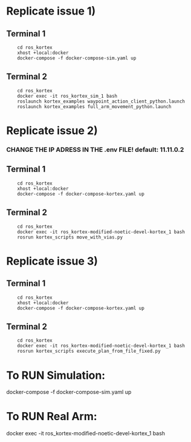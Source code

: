 # Replicate issue 1)
## Terminal 1

        cd ros_kortex
        xhost +local:docker
        docker-compose -f docker-compose-sim.yaml up

## Terminal 2

        cd ros_kortex
        docker exec -it ros_kortex_sim_1 bash
        roslaunch kortex_examples waypoint_action_client_python.launch
        roslaunch kortex_examples full_arm_movement_python.launch

# Replicate issue 2)   
### CHANGE THE IP ADRESS IN THE .env FILE! default: 11.11.0.2

## Terminal 1

        cd ros_kortex
        xhost +local:docker
        docker-compose -f docker-compose-kortex.yaml up

## Terminal 2

        cd ros_kortex
        docker exec -it ros_kortex-modified-noetic-devel-kortex_1 bash
        rosrun kortex_scripts move_with_vias.py
        
# Replicate issue 3)

## Terminal 1

        cd ros_kortex
        xhost +local:docker
        docker-compose -f docker-compose-kortex.yaml up

## Terminal 2

        cd ros_kortex
        docker exec -it ros_kortex-modified-noetic-devel-kortex_1 bash
        rosrun kortex_scripts execute_plan_from_file_fixed.py

# To RUN Simulation:

docker-compose -f docker-compose-sim.yaml up

# To RUN Real Arm:

docker exec -it ros_kortex-modified-noetic-devel-kortex_1 bash